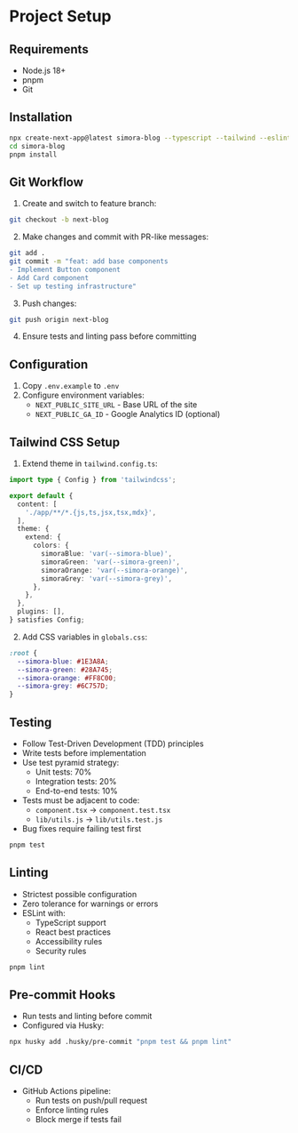 # Project Setup

## Requirements

- Node.js 18+
- pnpm
- Git

## Installation

```bash
npx create-next-app@latest simora-blog --typescript --tailwind --eslint
cd simora-blog
pnpm install
```

## Git Workflow

1. Create and switch to feature branch:

```bash
git checkout -b next-blog
```

2. Make changes and commit with PR-like messages:

```bash
git add .
git commit -m "feat: add base components
- Implement Button component
- Add Card component
- Set up testing infrastructure"
```

3. Push changes:

```bash
git push origin next-blog
```

4. Ensure tests and linting pass before committing

## Configuration

1. Copy `.env.example` to `.env`
2. Configure environment variables:
   - `NEXT_PUBLIC_SITE_URL` - Base URL of the site
   - `NEXT_PUBLIC_GA_ID` - Google Analytics ID (optional)

## Tailwind CSS Setup

1. Extend theme in `tailwind.config.ts`:

```typescript
import type { Config } from 'tailwindcss';

export default {
  content: [
    './app/**/*.{js,ts,jsx,tsx,mdx}',
  ],
  theme: {
    extend: {
      colors: {
        simoraBlue: 'var(--simora-blue)',
        simoraGreen: 'var(--simora-green)',
        simoraOrange: 'var(--simora-orange)',
        simoraGrey: 'var(--simora-grey)',
      },
    },
  },
  plugins: [],
} satisfies Config;
```

2. Add CSS variables in `globals.css`:

```css
:root {
  --simora-blue: #1E3A8A;
  --simora-green: #28A745;
  --simora-orange: #FF8C00;
  --simora-grey: #6C757D;
}
```

## Testing

- Follow Test-Driven Development (TDD) principles
- Write tests before implementation
- Use test pyramid strategy:
  - Unit tests: 70%
  - Integration tests: 20%
  - End-to-end tests: 10%
- Tests must be adjacent to code:
  - `component.tsx` → `component.test.tsx`
  - `lib/utils.js` → `lib/utils.test.js`
- Bug fixes require failing test first

```bash
pnpm test
```

## Linting

- Strictest possible configuration
- Zero tolerance for warnings or errors
- ESLint with:
  - TypeScript support
  - React best practices
  - Accessibility rules
  - Security rules

```bash
pnpm lint
```

## Pre-commit Hooks

- Run tests and linting before commit
- Configured via Husky:

```bash
npx husky add .husky/pre-commit "pnpm test && pnpm lint"
```

## CI/CD

- GitHub Actions pipeline:
  - Run tests on push/pull request
  - Enforce linting rules
  - Block merge if tests fail
